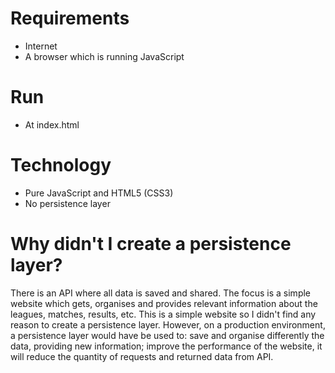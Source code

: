 # Requirements
* Internet
* A browser which is running JavaScript

# Run
* At index.html

# Technology 
* Pure JavaScript and HTML5 (CSS3)
* No persistence layer

# Why didn't I create a persistence layer?
There is an API where all data is saved and shared. The focus is a simple website which gets, organises and provides relevant information about the leagues, matches, results, etc. This is a simple website so I didn't find any reason to create a persistence layer. However, on a production environment, a persistence layer would have be used to: save and organise differently the data, providing new information; improve the performance of the website, it will reduce the quantity of requests and returned data from API.
